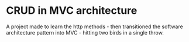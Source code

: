 # CRUD in MVC architecture
A project made to learn the http methods - then transitioned the software architecture pattern into MVC - hitting two birds in a single throw.
